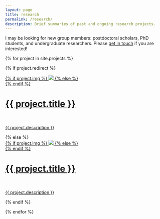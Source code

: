 ```yaml
---
layout: page
title: research
permalink: /research/
description: Brief summaries of past and ongoing research projects.
---
```

I may be looking for new group members: postdoctoral scholars, PhD students, and undergraduate researchers.
Please <a href="mailto:Paul.Hayne@Colorado.edu">get in touch</a> if you are interested!

{% for project in site.projects %}

{% if project.redirect %}
<div class="project">
    <div class="thumbnail">
        <a href="{{ project.redirect }}" target="\_blank">
        {% if project.img %}
        <img class="thumbnail" src="{{ project.img | prepend: site.baseurl | prepend: site.url }}"/>
        {% else %}
        <div class="thumbnail blankbox"></div>
        {% endif %}    
        <span>
            <h1>{{ project.title }}</h1>
            <br/>
            <p>{{ project.description }}</p>
        </span>
        </a>
    </div>
</div>
{% else %}

<div class="project ">
    <div class="thumbnail">
        <a href="{{ project.url | prepend: site.baseurl | prepend: site.url }}">
        {% if project.img %}
        <img class="thumbnail" src="{{ project.img | prepend: site.baseurl | prepend: site.url }}"/>
        {% else %}
        <div class="thumbnail blankbox"></div>
        {% endif %}    
        <span>
            <h1>{{ project.title }}</h1>
            <br/>
            <p>{{ project.description }}</p>
        </span>
        </a>
    </div>
</div>

{% endif %}

{% endfor %}
